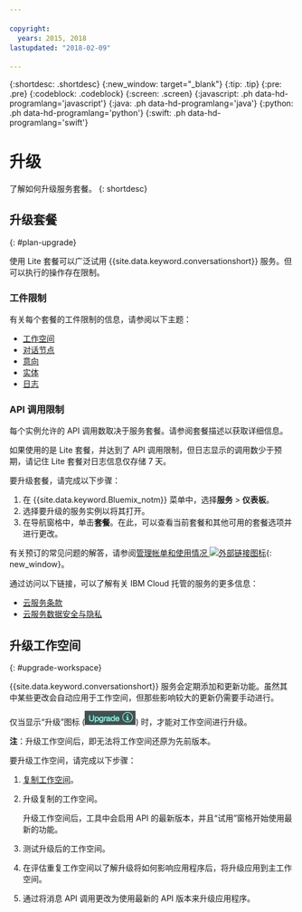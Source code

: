 ```yaml
---

copyright:
  years: 2015, 2018
lastupdated: "2018-02-09"

---
```


{:shortdesc: .shortdesc}
{:new_window: target="_blank"}
{:tip: .tip}
{:pre: .pre}
{:codeblock: .codeblock}
{:screen: .screen}
{:javascript: .ph data-hd-programlang='javascript'}
{:java: .ph data-hd-programlang='java'}
{:python: .ph data-hd-programlang='python'}
{:swift: .ph data-hd-programlang='swift'}

# 升级

了解如何升级服务套餐。
{: shortdesc}

## 升级套餐
{: #plan-upgrade}

使用 Lite 套餐可以广泛试用 {{site.data.keyword.conversationshort}} 服务。但可以执行的操作存在限制。


### 工件限制
有关每个套餐的工件限制的信息，请参阅以下主题：

- [工作空间](configure-workspace.html#workspace-limits)
- [对话节点](dialog-build.html#dialog-node-limits)
- [意向](intents.html#intent-limits)
- [实体](entities.html#entity-limits)
- [日志](logs_convo.html#log-limits)

### API 调用限制
每个实例允许的 API 调用数取决于服务套餐。请参阅套餐描述以获取详细信息。

如果使用的是 Lite 套餐，并达到了 API 调用限制，但日志显示的调用数少于预期，请记住 Lite 套餐对日志信息仅存储 7 天。

要升级套餐，请完成以下步骤：

1.  在 {{site.data.keyword.Bluemix_notm}} 菜单中，选择**服务** > **仪表板**。
1.  选择要升级的服务实例以将其打开。
1.  在导航窗格中，单击**套餐**。在此，可以查看当前套餐和其他可用的套餐选项并进行更改。

有关预订的常见问题的解答，请参阅[管理帐单和使用情况 ![外部链接图标](../../icons/launch-glyph.svg "外部链接图标")](/docs/billing-usage/how_charged.html){: new_window}。

通过访问以下链接，可以了解有关 IBM Cloud 托管的服务的更多信息：

- [云服务条款](http://www.ibm.com/software/sla/sladb.nsf/sla/saas)
- [云服务数据安全与隐私](http://www.ibm.com/software/sla/sladb.nsf/sla/csdsp)

## 升级工作空间
{: #upgrade-workspace}

{{site.data.keyword.conversationshort}} 服务会定期添加和更新功能。虽然其中某些更改会自动应用于工作空间，但那些影响较大的更新仍需要手动进行。


仅当显示“升级”图标 (![“升级”图标](images/upgrade.png)) 时，才能对工作空间进行升级。

**注**：升级工作空间后，即无法将工作空间还原为先前版本。

要升级工作空间，请完成以下步骤：
1.  [复制工作空间](configure-workspace.html#exporting-and-copying-workspaces)。
2.  升级复制的工作空间。

    升级工作空间后，工具中会启用 API 的最新版本，并且“试用”窗格开始使用最新的功能。
3.  测试升级后的工作空间。
4.  在评估重复工作空间以了解升级将如何影响应用程序后，将升级应用到主工作空间。
5.  通过将消息 API 调用更改为使用最新的 API 版本来升级应用程序。
